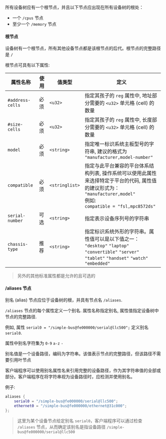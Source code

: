 

所有设备树应有一个根节点，并且以下节点应出现在所有设备树的根处：

* 一个 `/cpus` 节点 
* 至少一个 `/memory` 节点

#### 根节点

设备树有一个根节点，所有其他设备节点都是该根节点的后代。根节点的完整路径是 `/`

根节点可具有以下属性:


| 属性名称         | 使用 | 值类型         | 定义                                                         |
| ---------------- | ---- | -------------- | ------------------------------------------------------------ |
| `#address-cells` | 必须 | `<u32>`        | 指定其孩子的 `reg` 属性中, 地址部分需要的 `<u32>` 单元格 (cell) 的数量 |
| `#size-cells`    | 必须 | `<u32>`        | 指定其孩子的 `reg` 属性中, 长度部分需要的 `<u32>` 单元格 (cell) 的数量 |
| `model`          | 必须 | `<string>`     | 指定唯一标识系统主板型号的字符串, 建议的格式为 `"manufacturer,model-number"` |
| `compatible`     | 必须 | `<stringlist>` | 指定与此平台兼容的平台体系结构列表, 操作系统可以使用此属性来选择特定于平台的代码, 属性值的建议形式为：<br>`"manufacturer,model"` <br>例如: <br>`compatible = "fsl,mpc8572ds"` |
| `serial-number`  | 可选 | `<string>`     | 指定表示设备序列号的字符串                                   |
| `chassis-type`   | 推荐 | `<string>`     | 指定标识系统外形的字符串。属性值可以是以下值之一：<br>`"desktop"` `"laptop"` `"convertible"` `"server"` `"tablet"` `"handset"` `"watch"` `"embedded"` |


> 另外的其他标准属性都是允许的且可选的

#### /aliases 节点

别名 (alias) 节点应位于设备树的根，并具有节点名 `/aliases`.

`/aliases` 节点的每个属性定义一个别名. 属性名称指定别名, 属性值指定设备树中节点的完整路径.

例如, 属性 `serial0 = "/simple-bus@fe000000/serial@llc500";` 定义别名 `serial0`.

属性中别名字符集为 `0-9` `a-z` `-`

别名值是一个设备路径，编码为字符串。该值表示节点的完整路径，但该路径不需要引用叶节点

客户端程序可以使用别名属性名来引用完整的设备路径，作为其字符串值的全部或部分。客户端程序在将字符串视为设备路径时，应检测并使用别名。

例子:

```lua
aliases {
    serial0 = "/simple-bus@fe000000/serial@llc500";
    ethernet0 = "/simple-bus@fe000000/ethernet@31c000";
};
```

> 这里为某个设备节点给定别名 `serial0`，客户端程序可以通过检查 `/aliases` 节点，从而确定该别名是指设备路径 `/simple-bus@fe000000/serial@llc500`

